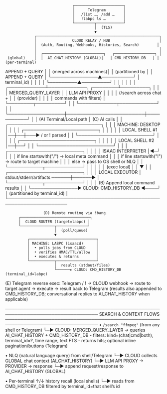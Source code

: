                                   ┌──────────────────────┐
                                  │      Telegram        │
                                  │   /list …, /add …    │
                                  │   !labpc ls …        │
                                  └─────────┬────────────┘
                                            │  (TLS)
                                            ▼
                 ┌───────────────────────────────────────────────────────┐
                 │                CLOUD RELAY / HUB                      │
                 │  (Auth, Routing, Webhooks, Histories, Search)        │
                 │                                                       │
                 │  ┌───────────────────────────┐   ┌──────────────────┐ │
     (global)    │  │  AI_CHAT_HISTORY (GLOBAL)│   │ CMD_HISTORY_DB   │ │ (per-terminal)
  APPEND + QUERY │  │  (merged across machines)│   │ (partitioned by   │ │  APPEND + QUERY
                 │  └───────────────▲──────────┘   │  terminal_id)    │ │
                 │                  │              └─────────▲─────────┘ │
                 │                  │                        │           │
                 │     ┌────────────┴────────────┐  ┌────────┴─────────┐ │
                 │     │   MERGED_QUERY_LAYER    │  │  LLM API PROXY   │ │
                 │     │ (/search across chat +  │  │  (provider)      │ │
                 │     │  commands with filters) │  └────────┬─────────┘ │
                 │     └────────────┬────────────┘           │           │
                 └──────────────────┼─────────────────────────┼───────────┘
                                    │                         │
                         (A) Terminal/Local path              │ (C) AI calls
                                    │                         │
   ┌──────────────────────────────┐  │                         │
   │  MACHINE: DESKTOP            │  │                         │
   │  ┌────────────────────────┐  │  │                         │
   │  │  LOCAL SHELL #1        │──┼──┼───► / or ! parsed       │
   │  └────────────────────────┘  │  │                         │
   │  ┌────────────────────────┐  │  │                         │
   │  │  LOCAL SHELL #2        │──┼──┘                         │
   │  └────────────────────────┘  │                            │
   │  ┌────────────────────────┐  │                            │
   │  │ ISAAC INTERPRETER      │◄─┘                            │
   │  │  if line startswith("/") → local meta command          │
   │  │  if line startswith("!") → route to target machine     │
   │  │  else → pass to OS shell or NLQ                        │
   │  └───────────┬────────────┘                               │
   │              │                                            │
   │     (exec local)                                          │
   │              ▼                                            │
   │  ┌────────────────────────┐                                │
   │  │  LOCAL EXECUTOR        │  stdout/stderr/artifacts ──────┼──────►
   │  └───────────┬────────────┘                                │
   │              │  (B) Append local command results           │
   │              └───────────────►  CLOUD: CMD_HISTORY_DB ◄────┘
   │                                   (partitioned by terminal_id)
   │
   └─────────────────────────────────────────────────────────────────────

                     (D) Remote routing via !bang
          ┌───────────────────────────────┐
          │  CLOUD ROUTER (target=labpc) │
          └───────────────┬──────────────┘
                          │  (poll/queue)
                          ▼
              ┌──────────────────────────────┐
              │ MACHINE: LABPC (isaacd)      │
              │  • polls jobs from CLOUD     │
              │  • verifies HMAC/TTL/allow   │
              │  • executes & returns        │
              └───────────┬──────────────────┘
                          │  results (stdout/files)
                          └──────► CLOUD: CMD_HISTORY_DB (terminal_id=labpc)

   (E) Telegram reverse exec:
   Telegram / ! → CLOUD webhook → route to target agent → execute → result back to Telegram
   (results also appended to CMD_HISTORY_DB; conversational replies to AI_CHAT_HISTORY when applicable)


   ────────────────────────────────────────────────────────────────────────────────
   SEARCH & CONTEXT FLOWS
   ────────────────────────────────────────────────────────────────────────────────
   • `/search "ffmpeg"` (from any shell or Telegram)
       └─► CLOUD: MERGED_QUERY_LAYER → queries AI_CHAT_HISTORY + CMD_HISTORY_DB
             - filters: kind=(chat|cmd|both), terminal_id=?, time range, text FTS
             - returns hits; optional inline pagination/buttons (Telegram)

   • NLQ (natural language query) from shell/Telegram
       └─► CLOUD collects GLOBAL chat context (AI_CHAT_HISTORY)
             └─► LLM API PROXY → PROVIDER → response
                   └─► append request/response to AI_CHAT_HISTORY (GLOBAL)

   • Per-terminal ↑/↓ history recall (local shells)
       └─► reads from CMD_HISTORY_DB filtered by terminal_id=that shell’s id

